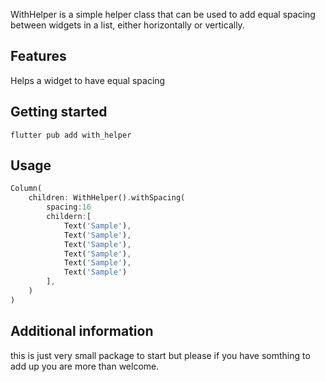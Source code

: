 <!--
This README describes the package. If you publish this package to pub.dev,
this README's contents appear on the landing page for your package.

For information about how to write a good package README, see the guide for
[writing package pages](https://dart.dev/guides/libraries/writing-package-pages).

For general information about developing packages, see the Dart guide for
[creating packages](https://dart.dev/guides/libraries/create-library-packages)
and the Flutter guide for
[developing packages and plugins](https://flutter.dev/developing-packages).
-->

WithHelper is a simple helper class that can be used to add equal spacing between widgets in a list, either horizontally or vertically.

## Features

Helps a widget to have equal spacing

## Getting started

```console
flutter pub add with_helper
```

## Usage

```dart
Column(
    children: WithHelper().withSpacing(
        spacing:16
        childern:[
            Text('Sample'),
            Text('Sample'),
            Text('Sample'),
            Text('Sample'),
            Text('Sample'),
            Text('Sample')
        ],
    )
)
```

## Additional information

this is just very small package to start but please if you have somthing to add up you are more than welcome.
